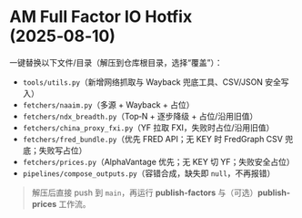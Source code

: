 # AM Full Factor IO Hotfix (2025‑08‑10)

一键替换以下文件/目录（解压到仓库根目录，选择“覆盖”）：

- `tools/utils.py`（新增网络抓取与 Wayback 兜底工具、CSV/JSON 安全写入）
- `fetchers/naaim.py`（多源 + Wayback + 占位）
- `fetchers/ndx_breadth.py`（Top‑N + 逐步降级 + 占位/沿用旧值）
- `fetchers/china_proxy_fxi.py`（YF 拉取 FXI，失败时占位/沿用旧值）
- `fetchers/fred_bundle.py`（优先 FRED API；无 KEY 时 FredGraph CSV 兜底；失败写占位）
- `fetchers/prices.py`（AlphaVantage 优先；无 KEY 切 YF；失败安全占位）
- `pipelines/compose_outputs.py`（容错合成，缺失即 `null`，不再报错）

> 解压后直接 push 到 `main`，再运行 **publish-factors** 与（可选）**publish-prices** 工作流。
